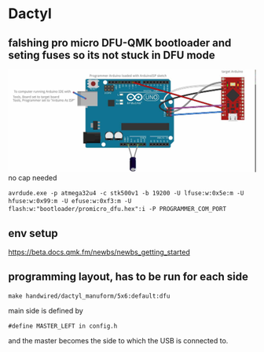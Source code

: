 # Dactyl

## falshing pro micro DFU-QMK bootloader and seting fuses so its not stuck in DFU mode

![](./bootloader/uno2promicro_icsp_bb.jpg) no cap needed

    avrdude.exe -p atmega32u4 -c stk500v1 -b 19200 -U lfuse:w:0x5e:m -U hfuse:w:0x99:m -U efuse:w:0xf3:m -U flash:w:"bootloader/promicro_dfu.hex":i -P PROGRAMMER_COM_PORT

## env setup

https://beta.docs.qmk.fm/newbs/newbs_getting_started

## programming layout, has to be run for each side

    make handwired/dactyl_manuform/5x6:default:dfu

main side is defined by

    #define MASTER_LEFT in config.h

and the master becomes the side to which the USB is connected to.
